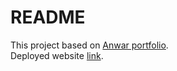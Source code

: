 # README
This project based on [Anwar portfolio](https://hasnaanajmi.com/env/Anwar/).<br/>
Deployed website [link](https://azey-clone-portfolio.netlify.app/#contact).
